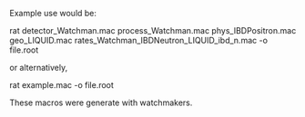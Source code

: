 Example use would be:

rat detector_Watchman.mac process_Watchman.mac phys_IBDPositron.mac geo_LIQUID.mac rates_Watchman_IBDNeutron_LIQUID_ibd_n.mac -o file.root

or alternatively,

rat example.mac -o file.root

These macros were generate with watchmakers. 
